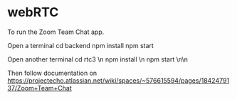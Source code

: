 # webRTC

To run the Zoom Team Chat app. 

Open a terminal
cd backend
npm install
npm start

Open another terminal
cd rtc3 \n
npm install \n
npm start \n\n

Then follow documentation on 
https://projectecho.atlassian.net/wiki/spaces/~576615594/pages/1842479137/Zoom+Team+Chat

